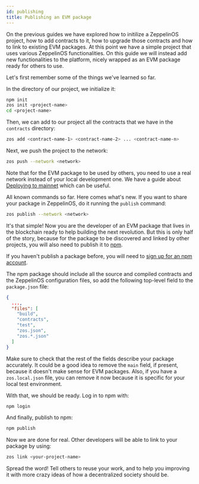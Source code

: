 ```yaml
---
id: publishing
title: Publishing an EVM package
---
```


On the previous guides we have explored how to initilize a ZeppelinOS project,
how to add contracts to it, how to upgrade those contracts and how to link to
existing EVM packages. At this point we have a simple project that uses various
ZeppelinOS functionalities. On this guide we will instead add new
functionalities to the platform, nicely wrapped as an EVM package ready for
others to use.

Let's first remember some of the things we've learned so far.

In the directory of our project, we initialize it:

```sh
npm init
zos init <project-name>
cd <project-name>
```

Then, we can add to our project all the contracts that we have in the
`contracts` directory:

```sh
zos add <contract-name-1> <contract-name-2> ... <contract-name-n>
```

Next, we push the project to the network:

```sh
zos push --network <network>
```

Note that for the EVM package to be used by others, you need to use a real
network instead of your local development one. We have a guide about
[Deploying to mainnet](mainnet) which can be useful.

All known commands so far. Here comes what's new. If you want to share your
package in ZeppelinOS, do it running the `publish` command:

```sh
zos publish --network <network>
```

It's that simple! Now you are the developer of an EVM package that lives in
the blockchain ready to help building the next revolution. But this is only
half of the story, because for the package to be discovered and linked by
other projects, you will also need to publish it to
[npm](https://www.npmjs.com).

If you haven't publish a package before, you will need to
[sign up for an npm account](https://www.npmjs.com/signup).

The npm package should include all the source and compiled contracts and the
ZeppelinOS configuration files, so add the following top-level field to the
`package.json` file:

```json
{
  ...,
  "files": [
    "build",
    "contracts",
    "test",
    "zos.json",
    "zos.*.json"
  ]
}
```

Make sure to check that the rest of the fields describe your package
accurately. It could be a good idea to remove the `main` field, if present,
because it doesn't make sense for EVM packages. Also, if you have a
`zos.local.json` file, you can remove it now because it is specific for your
local test environment.

With that, we should be ready. Log in to npm with:

```sh
npm login
```

And finally, publish to npm:

```sh
npm publish
```

Now we are done for real. Other developers will be able to link to your
package by using:

```sh
zos link <your-project-name>
```

Spread the word! Tell others to reuse your work, and to help you improving it
with more crazy ideas of how a decentralized society should be.

